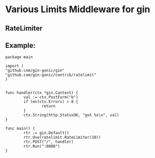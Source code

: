 # Various Limits Middleware for gin

## RateLimiter

## Example:

    package main

    import (
	"github.com/gin-gonic/gin"
	"github.com/gin-gonic/contrib/ratelimit"
    )


    func handler(ctx *gin.Context) {
            val := ctx.PostForm("b")
            if len(ctx.Errors) > 0 {
                    return
            }
            ctx.String(http.StatusOK, "got %s\n", val)
    }

    func main() {
            rtr := gin.Default()
            rtr.Use(ratelimit.RateLimiter(10))
            rtr.POST("/", handler)
            rtr.Run(":8080")
    }

